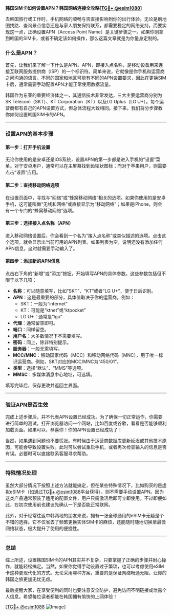 **韩国SIM卡如何设置APN？韩国网络连接全攻略[[TG💪+ @esim1088](https://t.me/s/esim1088)]**

去韩国旅行或工作时，手机网络的顺畅与否直接影响到你的出行体验。无论是刷地图找路、查询景点信息还是与家人朋友保持联系，都需要稳定的网络支持。而要实现这一点，正确设置APN（Access Point Name）是关键步骤之一。如果你刚拿到韩国的SIM卡，或者不确定该如何操作，那么这篇文章就是为你量身定制的。

### 什么是APN？

首先，让我们来了解一下什么是APN。APN，即接入点名称，是移动设备用来连接互联网服务提供商（ISP）的一个标识符。简单来说，它就像是你手机和运营商之间沟通的语言。不同的国家和地区可能有不同的APN设置要求，因此在更换SIM卡后，通常需要手动配置APN才能正常使用数据流量。

韩国作为东亚的重要经济体之一，其通信技术非常发达，三大主要运营商分别为SK Telecom（SKT）、KT Corporation（KT）以及LG Uplus（LG U+）。每个运营商都有自己的APN设置方式，但总体流程大致相同。接下来，我们将分步骤教你如何设置韩国SIM卡的APN。

---

### 设置APN的基本步骤

#### 第一步：打开手机设置
无论你使用的是安卓还是iOS系统，设置APN的第一步都是进入手机的“设置”菜单。对于安卓用户，通常可以在主屏幕找到齿轮状图标；而对于苹果用户，则需要点击“设置”应用。

#### 第二步：查找移动网络选项
在设置页面中，寻找与“网络”或“蜂窝移动网络”相关的选项。如果你使用的是安卓手机，这可能叫做“无线和网络”或直接显示为“移动网络”；如果是iPhone，则会有一个专门的“蜂窝移动网络”选项。

#### 第三步：选择接入点名称（APN）
进入移动网络设置后，你会看到一个名为“接入点名称”或类似描述的选项。点击这个选项，就会显示出当前可用的APN列表。如果列表为空，说明还没有添加任何APN信息，这时就需要手动输入了。

#### 第四步：添加新的APN信息
点击右下角的“新增”或“添加”按钮，开始填写APN的具体参数。这些参数包括但不限于以下几项：
- **名称**：可以随意填写，比如“SKT”、“KT”或者“LG U+”，便于日后识别。
- **APN**：这是最重要的部分，具体值取决于你的运营商。例如：
  - SKT：一般为“internet”
  - KT：可能是“ktnet”或“ktpocket”
  - LG U+：通常是“lgu”
- **代理**：通常留空即可。
- **端口**：同样留空。
- **用户名**：大多数情况下不需要填写。
- **密码**：同上，除非特别提示。
- **服务器**：一般无需填写。
- **MCC/MNC**：移动国家代码（MCC）和移动网络代码（MNC），用于唯一标识运营商。例如，SKT对应的MCC/MNC为“450/01”。
- **类型**：选择“默认”、“MMS”等选项。
- **MMSC**：多媒体消息中心地址，可选填。

填写完毕后，保存更改并返回主界面。

---

### 验证APN是否生效

完成上述步骤后，并不代表APN设置已经成功。为了确保一切正常运作，你需要进行简单的测试。打开浏览器访问一个网站，比如百度或谷歌，看看是否能够顺利加载页面。如果可以，恭喜你！你的APN设置已经成功了！

当然，如果遇到问题也不要慌张。有时候由于运营商数据库更新延迟或其他技术原因，可能会导致设置失败。此时可以尝试重启手机，或者再次检查输入的信息是否有误。必要时可以直接联系客服寻求帮助。

---

### 特殊情况处理

虽然大部分情况下按照上述方法就能搞定，但在某些特殊情况下，比如购买的是虚拟eSIM卡（如通过[TG💪+ @esim1088](https://t.me/s/esim1088)平台获得），则不需要手动设置APN。因为这类产品通常预装了适用的配置文件，用户只需激活后即可立即使用。不过即便如此，在初次使用前也建议先确认一下是否能正常联网。

此外，对于经常往返中韩两地的朋友来说，拥有一张全球通用的eSIM卡无疑是个不错的选择。它不仅省去了频繁更换实体SIM卡的麻烦，还能随时随地切换至最佳网络状态，极大提升了使用的便捷性。

---

### 总结

综上所述，设置韩国SIM卡的APN其实并不复杂，只要掌握了正确的步骤并耐心操作，就能轻松搞定。当然，如果你觉得手动设置过于繁琐，也可以考虑使用eSIM卡这种更现代化的方式。无论采用哪种方案，重要的是保证网络畅通无阻，让你的韩国之旅更加无忧无虑。

最后提醒大家，在享受便利的同时也要注意安全防护，避免访问不明链接或泄露个人信息。希望每位读者都能在韩国拥有愉快的上网体验！

[[TG💪+ @esim1088](https://t.me/s/esim1088) ![Image](https://i.postimg.cc/4NQfJmqS/Snipaste-2025-05-13-00-14-12.png)]